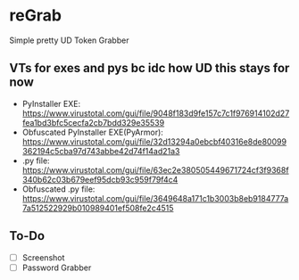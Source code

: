 # reGrab
Simple pretty UD Token Grabber

## VTs for exes and pys bc idc how UD this stays for now
- PyInstaller EXE: https://www.virustotal.com/gui/file/9048f183d9fe157c7c1f976914102d27fea1bd3bfc5cecfa2cb7bdd329e35539
- Obfuscated PyInstaller EXE(PyArmor): https://www.virustotal.com/gui/file/32d13294a0ebcbf40316e8de80099362194c5cba97d743abbe42d74f14ad21a3
- .py file: https://www.virustotal.com/gui/file/63ec2e380505449671724cf3f9368f340b62c03b679eef95dcb93c959f79f4c4
- Obfuscated .py file: https://www.virustotal.com/gui/file/3649648a171c1b3003b8eb9184777a7a512522929b010989401ef508fe2c4515

## To-Do
- [ ] Screenshot
- [ ] Password Grabber
